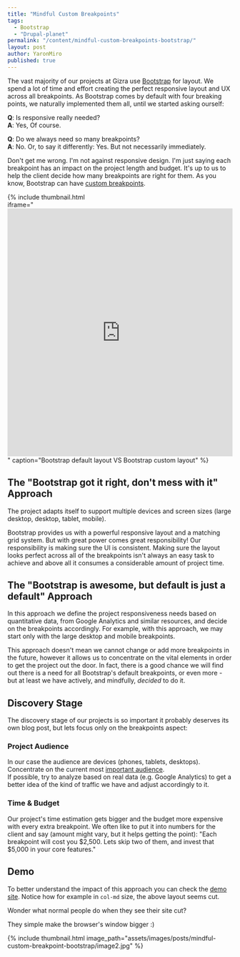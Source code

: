 ```yaml
---
title: "Mindful Custom Breakpoints"
tags:
  - Bootstrap
  - "Drupal-planet"
permalink: "/content/mindful-custom-breakpoints-bootstrap/"
layout: post
author: YaronMiro
published: true
---
```




The vast majority of our projects at Gizra use [Bootstrap](http://getbootstrap.com/) for layout. We spend a lot of time and effort creating the perfect responsive layout and UX across all breakpoints. As Bootstrap comes by default with four breaking points, we naturally implemented them all, until we started asking ourself:

__Q__: Is responsive really needed?  
__A__: Yes, Of course.

__Q__: Do we always need so many breakpoints?  
__A__: No. Or, to say it differently: Yes. But not necessarily immediately.

Don't get me wrong. I'm not against responsive design. I'm just saying each breakpoint has an impact on the project length and budget. It's up to us to help the client decide how many breakpoints are right for them. As you know, Bootstrap can have [custom breakpoints](http://mindful-custom-breakpoint-bootstrap.gizra.com/).

{% include thumbnail.html   
  iframe="<iframe src='http://gfycat.com/ifr/DistortedBarrenGroundbeetle' frameborder='0' scrolling='no' width='100%' height='555' style='-webkit-backface-visibility: hidden;-webkit-transform: scale(1);' ></iframe>"
  caption="Bootstrap default layout VS Bootstrap custom layout"
  %}

<!-- more -->

## The "Bootstrap got it right, don't mess with it" Approach

The project adapts itself to support multiple devices and screen sizes (large desktop, desktop, tablet, mobile).

Bootstrap provides us with a powerful responsive layout and a matching grid system. But with great power comes great responsibility! Our responsibility is making sure the UI is consistent. Making sure the layout looks perfect across all of the breakpoints isn't always an easy task to achieve and above all it consumes a considerable amount of project time.

## The "Bootstrap is awesome, but default is just a default" Approach

In this approach we define the project responsiveness needs based on quantitative data, from Google Analytics and similar resources, and decide on the breakpoints accordingly. For example, with this approach, we may start only with the large desktop and mobile breakpoints.

This approach doesn't mean we cannot change or add more breakpoints in the future, however it allows us to concentrate on the vital elements in order to get the project out the door. In fact, there is a good chance we will find out there is a need for all Bootstrap's default breakpoints, or even more - but at least we have actively, and mindfully, _decided_ to do it.

## Discovery Stage

The discovery stage of our projects is so important it probably deserves its own blog post, but lets focus only on the breakpoints aspect:

### Project Audience

In our case the audience are devices (phones, tablets, desktops). Concentrate on the current most [important audience](https://en.wikipedia.org/wiki/Pareto_principle).  
If possible, try to analyze based on real data (e.g. Google Analytics) to get a better idea of the kind of traffic we have and adjust accordingly to it.

### Time & Budget

Our project's time estimation gets bigger and the budget more expensive with every extra breakpoint. We often like to put it into numbers for the client and say (amount might vary, but it helps getting the point): "Each breakpoint will cost you $2,500. Lets skip two of them, and invest that $5,000 in your core features."

## Demo

To better understand the impact of this approach you can check the [demo site](http://mindful-custom-breakpoint-bootstrap.gizra.com/). Notice how for example in `col-md` size, the above layout seems cut.  

Wonder what normal people do when they see their site cut?  

They simple make the browser's window bigger :)

{% include thumbnail.html  image_path="assets/images/posts/mindful-custom-breakpoint-bootstrap/image2.jpg" %}
